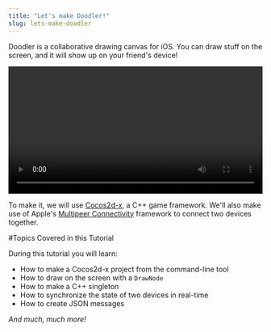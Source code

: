 ```yaml
---
title: "Let's make Doodler!"
slug: lets-make-doodler
---
```


Doodler is a collaborative drawing canvas for iOS. You can draw stuff on the screen, and it will show up on your friend's device!


<video width="100%" controls>
	<source src="https://s3.amazonaws.com/mgwu-misc/Doodler+Cpp+Tutorial/intro720p.mov" type="video/mp4">
</video>

To make it, we will use [Cocos2d-x](http://cocos2d-x.org/), a C++ game framework. We'll also make use of Apple's [Multipeer Connectivity](https://developer.apple.com/library/prerelease/ios/documentation/MultipeerConnectivity/Reference/MultipeerConnectivityFramework/index.html) framework to connect two devices together.

#Topics Covered in this Tutorial

During this tutorial you will learn:

- How to make a Cocos2d-x project from the command-line tool
- How to draw on the screen with a `DrawNode`
- How to make a C++ singleton
- How to synchronize the state of two devices in real-time
- How to create JSON messages


*And much, much more!*



